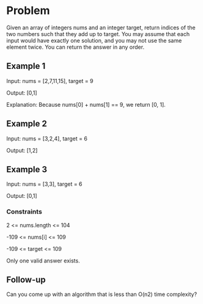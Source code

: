 
# Problem

Given an array of integers nums and an integer target, return indices of the two numbers such that they add up to target. You may assume that each input would have exactly one solution, and you may not use the same element twice. You can return the answer in any order.

## Example 1

Input: nums = [2,7,11,15], target = 9

Output: [0,1]

Explanation: Because nums[0] + nums[1] == 9, we return [0, 1].

## Example 2

Input: nums = [3,2,4], target = 6

Output: [1,2]

## Example 3

Input: nums = [3,3], target = 6

Output: [0,1]
 
### Constraints

2 <= nums.length <= 104

-109 <= nums[i] <= 109

-109 <= target <= 109

Only one valid answer exists.
 
## Follow-up

Can you come up with an algorithm that is less than O(n2) time complexity?
